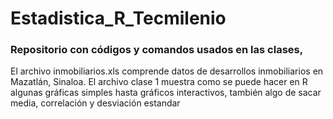 # Estadistica_R_Tecmilenio
### Repositorio con códigos y comandos usados en las clases,
El archivo inmobiliarios.xls comprende datos de desarrollos inmobiliarios en Mazatlán, Sinaloa.
El archivo clase 1 muestra como se puede hacer en R algunas gráficas simples hasta gráficos interactivos, también algo de sacar media, correlación y desviación estandar
